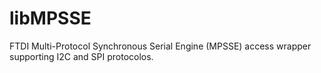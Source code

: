 # libMPSSE
FTDI Multi-Protocol Synchronous Serial Engine (MPSSE) access wrapper supporting I2C and SPI protocolos.
